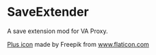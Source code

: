 # SaveExtender

A save extension mod for VA Proxy.

[Plus icon]((https://www.flaticon.com/free-icon/plus_748113)) made by Freepik from www.flaticon.com
